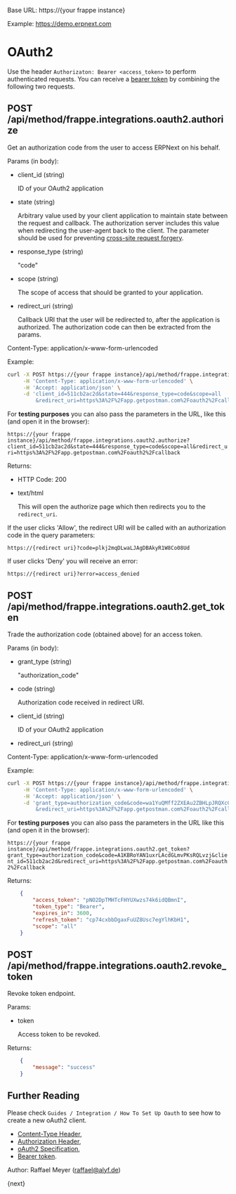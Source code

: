 <!-- add-breadcrumbs -->

Base URL: https://{your frappe instance}

Example: https://demo.erpnext.com

# OAuth2

Use the header `Authorizaton: Bearer <access_token>` to perform authenticated requests. You can receive a [bearer token](https://tools.ietf.org/html/rfc6750) by combining the following two requests.

## POST /api/method/frappe.integrations.oauth2.authorize

Get an authorization code from the user to access ERPNext on his behalf. 

Params (in body):

* client_id (string)

	ID of your OAuth2 application

* state (string)

	Arbitrary value used by your client application to maintain state between the request and callback. The authorization server includes this value when redirecting the user-agent back to the client. The parameter should be used for preventing [cross-site request forgery](https://tools.ietf.org/html/rfc6749#section-10.12).

* response_type (string)

	"code"

* scope (string)
	
	The scope of access that should be granted to your application.

* redirect_uri (string)

	Callback URI that the user will be redirected to, after the application is authorized. The authorization code can then be extracted from the params.

Content-Type: application/x-www-form-urlencoded

Example:

```bash
curl -X POST https://{your frappe instance}/api/method/frappe.integrations.oauth2.authorize \
     -H 'Content-Type: application/x-www-form-urlencoded' \
     -H 'Accept: application/json' \
     -d 'client_id=511cb2ac2d&state=444&response_type=code&scope=all
  	     &redirect_uri=https%3A%2F%2Fapp.getpostman.com%2Foauth2%2Fcallback'
```

For **testing purposes** you can also pass the parameters in the URL, like this (and open it in the browser):

`https://{your frappe instance}/api/method/frappe.integrations.oauth2.authorize?client_id=511cb2ac2d&state=444&response_type=code&scope=all&redirect_uri=https%3A%2F%2Fapp.getpostman.com%2Foauth2%2Fcallback`


Returns:

* HTTP Code: 200
* text/html
	
	This will open the authorize page which then redirects you to the `redirect_uri`.

If the user clicks 'Allow', the redirect URI will be called with an authorization code in the query parameters:

`https://{redirect uri}?code=plkj2mqDLwaLJAgDBAkyR1W8Co08Ud`

If user clicks 'Deny' you will receive an error:

`https://{redirect uri}?error=access_denied`


## POST /api/method/frappe.integrations.oauth2.get_token

Trade the authorization code (obtained above) for an access token.

Params (in body):

* grant_type (string)

	"authorization_code"

* code (string)

	Authorization code received in redirect URI.

* client_id (string)

	ID of your OAuth2 application

* redirect_uri (string)

Content-Type: application/x-www-form-urlencoded

Example:

```bash
curl -X POST https://{your frappe instance}/api/method/frappe.integrations.oauth2.get_token \
     -H 'Content-Type: application/x-www-form-urlencoded' \
     -H 'Accept: application/json' \
     -d 'grant_type=authorization_code&code=wa1YuQMff2ZXEAu2ZBHLpJRQXcGZdr
         &redirect_uri=https%3A%2F%2Fapp.getpostman.com%2Foauth2%2Fcallback&client_id=af615c2d3a'
```
For **testing purposes** you can also pass the parameters in the URL like this (and open it in the browser):

`https://{your frappe instance}/api/method/frappe.integrations.oauth2.get_token?grant_type=authorization_code&code=A1KBRoYAN1uxrLAcdGLmvPKsRQLvzj&client_id=511cb2ac2d&redirect_uri=https%3A%2F%2Fapp.getpostman.com%2Foauth2%2Fcallback`

Returns:
	
```json
	{
	    "access_token": "pNO2DpTMHTcFHYUXwzs74k6idQBmnI",
	    "token_type": "Bearer",
	    "expires_in": 3600,
	    "refresh_token": "cp74cxbbDgaxFuUZ8Usc7egYlhKbH1",
	    "scope": "all"
	}
```


## POST /api/method/frappe.integrations.oauth2.revoke_token

Revoke token endpoint.

Params:

* token

	Access token to be revoked.

Returns:
	
```json
	{
		"message": "success"
	}
```

## Further Reading

Please check `Guides / Integration / How To Set Up Oauth` to see how to create a new oAuth2 client.

* [Content-Type Header](https://developer.mozilla.org/en-US/docs/Web/HTTP/Headers/Content-Type),
* [Authorization Header](https://developer.mozilla.org/en-US/docs/Web/HTTP/Headers/Authorization),
* [oAuth2 Specification](https://tools.ietf.org/html/rfc6749),
* [Bearer token](https://tools.ietf.org/html/rfc6750).

Author: Raffael Meyer (raffael@alyf.de)

{next}